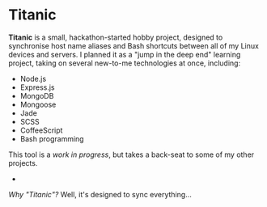 # Titanic

**Titanic** is a small, hackathon-started hobby project, designed to synchronise host name aliases and Bash shortcuts between all of my Linux devices and servers. I planned it as a "jump in the deep end" learning project, taking on several new-to-me technologies at once, including:

- Node.js
- Express.js
- MongoDB
- Mongoose
- Jade
- SCSS
- CoffeeScript
- Bash programming

This tool is a *work in progress*, but takes a back-seat to some of my other projects.

-

*Why "Titanic"?* Well, it's designed to sync everything...
